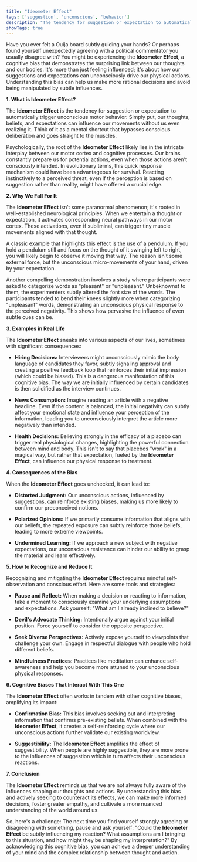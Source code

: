 ```yaml
---
title: "Ideometer Effect"
tags: ['suggestion', 'unconscious', 'behavior']
description: "The tendency for suggestion or expectation to automatically trigger unconscious motor behavior."
showTags: true
---
```



Have you ever felt a Ouija board subtly guiding your hands? Or perhaps found yourself unexpectedly agreeing with a political commentator you usually disagree with? You might be experiencing the **Ideometer Effect**, a cognitive bias that demonstrates the surprising link between our thoughts and our bodies. It's more than just feeling influenced; it's about how our suggestions and expectations can unconsciously drive our physical actions. Understanding this bias can help us make more rational decisions and avoid being manipulated by subtle influences.

**1. What is Ideometer Effect?**

The **Ideometer Effect** is the tendency for suggestion or expectation to automatically trigger unconscious motor behavior. Simply put, our thoughts, beliefs, and expectations can influence our movements without us even realizing it. Think of it as a mental shortcut that bypasses conscious deliberation and goes straight to the muscles.

Psychologically, the root of the **Ideometer Effect** likely lies in the intricate interplay between our motor cortex and cognitive processes. Our brains constantly prepare us for potential actions, even when those actions aren't consciously intended. In evolutionary terms, this quick response mechanism could have been advantageous for survival. Reacting instinctively to a perceived threat, even if the perception is based on suggestion rather than reality, might have offered a crucial edge.

**2. Why We Fall For It**

The **Ideometer Effect** isn’t some paranormal phenomenon; it's rooted in well-established neurological principles. When we entertain a thought or expectation, it activates corresponding neural pathways in our motor cortex. These activations, even if subliminal, can trigger tiny muscle movements aligned with that thought.

A classic example that highlights this effect is the use of a pendulum. If you hold a pendulum still and focus on the thought of it swinging left to right, you will likely begin to observe it moving that way. The reason isn’t some external force, but the unconscious micro-movements of your hand, driven by your expectation.

Another compelling demonstration involves a study where participants were asked to categorize words as "pleasant" or "unpleasant." Unbeknownst to them, the experimenters subtly altered the font size of the words. The participants tended to bend their knees slightly more when categorizing "unpleasant" words, demonstrating an unconscious physical response to the perceived negativity. This shows how pervasive the influence of even subtle cues can be.

**3. Examples in Real Life**

The **Ideometer Effect** sneaks into various aspects of our lives, sometimes with significant consequences:

*   **Hiring Decisions:** Interviewers might unconsciously mimic the body language of candidates they favor, subtly signaling approval and creating a positive feedback loop that reinforces their initial impression (which could be biased). This is a dangerous manifestation of this cognitive bias. The way we are initially influenced by certain candidates is then solidified as the interview continues.

*   **News Consumption:** Imagine reading an article with a negative headline. Even if the content is balanced, the initial negativity can subtly affect your emotional state and influence your perception of the information, leading you to unconsciously interpret the article more negatively than intended.

*   **Health Decisions:** Believing strongly in the efficacy of a placebo can trigger real physiological changes, highlighting the powerful connection between mind and body. This isn't to say that placebos "work" in a magical way, but rather that expectation, fueled by the **Ideometer Effect**, can influence our physical response to treatment.

**4. Consequences of the Bias**

When the **Ideometer Effect** goes unchecked, it can lead to:

*   **Distorted Judgment:** Our unconscious actions, influenced by suggestions, can reinforce existing biases, making us more likely to confirm our preconceived notions.

*   **Polarized Opinions:** If we primarily consume information that aligns with our beliefs, the repeated exposure can subtly reinforce those beliefs, leading to more extreme viewpoints.

*   **Undermined Learning:** If we approach a new subject with negative expectations, our unconscious resistance can hinder our ability to grasp the material and learn effectively.

**5. How to Recognize and Reduce It**

Recognizing and mitigating the **Ideometer Effect** requires mindful self-observation and conscious effort. Here are some tools and strategies:

*   **Pause and Reflect:** When making a decision or reacting to information, take a moment to consciously examine your underlying assumptions and expectations. Ask yourself: "What am I already inclined to believe?"

*   **Devil's Advocate Thinking:** Intentionally argue against your initial position. Force yourself to consider the opposite perspective.

*   **Seek Diverse Perspectives:** Actively expose yourself to viewpoints that challenge your own. Engage in respectful dialogue with people who hold different beliefs.

*   **Mindfulness Practices:** Practices like meditation can enhance self-awareness and help you become more attuned to your unconscious physical responses.

**6. Cognitive Biases That Interact With This One**

The **Ideometer Effect** often works in tandem with other cognitive biases, amplifying its impact:

*   **Confirmation Bias:** This bias involves seeking out and interpreting information that confirms pre-existing beliefs. When combined with the **Ideometer Effect**, it creates a self-reinforcing cycle where our unconscious actions further validate our existing worldview.

*   **Suggestibility:** The **Ideometer Effect** amplifies the effect of suggestibility. When people are highly suggestible, they are more prone to the influences of suggestion which in turn affects their unconscious reactions.

**7. Conclusion**

The **Ideometer Effect** reminds us that we are not always fully aware of the influences shaping our thoughts and actions. By understanding this bias and actively seeking to counteract its effects, we can make more informed decisions, foster greater empathy, and cultivate a more nuanced understanding of the world around us.

So, here's a challenge: The next time you find yourself strongly agreeing or disagreeing with something, pause and ask yourself: "Could the **Ideometer Effect** be subtly influencing my reaction? What assumptions am I bringing to this situation, and how might they be shaping my interpretation?" By acknowledging this cognitive bias, you can achieve a deeper understanding of your mind and the complex relationship between thought and action.

